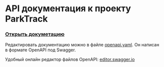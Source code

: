 # API документация к проекту ParkTrack

### [Открыть докуметацию](https://parktrack-swagger.nawinds.dev/)

Редактировать документацию можно в файле [openapi.yaml](./openapi.yaml). Он написан в формате OpenAPI под Swagger. 

Удобный онлайн редактор файлов OpenAPI:
[editor.swagger.io](https://editor.swagger.io/)